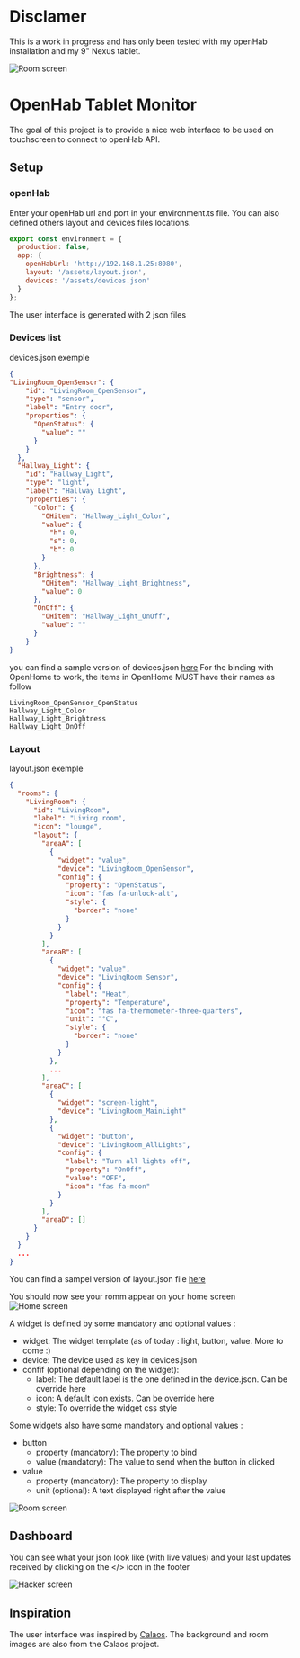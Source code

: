 # Disclamer
This is a work in progress and has only been tested with my openHab installation and my 9" Nexus tablet.

![Room screen](readme_files/banner.png)

# OpenHab Tablet Monitor

The goal of this project is to provide a nice web interface to be used on touchscreen to connect to openHab API.

## Setup

### openHab

Enter your openHab url and port in your environment.ts file. You can also defined others layout and devices files locations.

```javascript
export const environment = {
  production: false,
  app: {
    openHabUrl: 'http://192.168.1.25:8080',
    layout: '/assets/layout.json',
    devices: '/assets/devices.json'
  }
};
```


The user interface is generated with 2 json files

### Devices list
devices.json exemple

```json
{
"LivingRoom_OpenSensor": {
    "id": "LivingRoom_OpenSensor",
    "type": "sensor",
    "label": "Entry door",
    "properties": {
      "OpenStatus": {
        "value": ""
      }
    }
  },
  "Hallway_Light": {
    "id": "Hallway_Light",
    "type": "light",
    "label": "Hallway Light",
    "properties": {
      "Color": {
        "OHitem": "Hallway_Light_Color",
        "value": {
          "h": 0,
          "s": 0,
          "b": 0
        }
      },
      "Brightness": {
        "OHitem": "Hallway_Light_Brightness",
        "value": 0
      },
      "OnOff": {
        "OHitem": "Hallway_Light_OnOff",
        "value": ""
      }
    }
}
```

you can find a sample version of devices.json [here](src/assets/devices.json)
For the binding with OpenHome to work, the items in OpenHome MUST have their names as follow

```
LivingRoom_OpenSensor_OpenStatus
Hallway_Light_Color
Hallway_Light_Brightness
Hallway_Light_OnOff
```

### Layout
layout.json exemple

```json
{
  "rooms": {
    "LivingRoom": {
      "id": "LivingRoom",
      "label": "Living room",
      "icon": "lounge",
      "layout": {
        "areaA": [
          {
            "widget": "value",
            "device": "LivingRoom_OpenSensor",
            "config": {
              "property": "OpenStatus",
              "icon": "fas fa-unlock-alt",
              "style": {
                "border": "none"
              }
            }
          }
        ],
        "areaB": [
          {
            "widget": "value",
            "device": "LivingRoom_Sensor",
            "config": {
              "label": "Heat",
              "property": "Temperature",
              "icon": "fas fa-thermometer-three-quarters",
              "unit": "°C",
              "style": {
                "border": "none"
              }
            }
          },
          ...
        ],
        "areaC": [
          {
            "widget": "screen-light",
            "device": "LivingRoom_MainLight"
          },
          {
            "widget": "button",
            "device": "LivingRoom_AllLights",
            "config": {
              "label": "Turn all lights off",
              "property": "OnOff",
              "value": "OFF",
              "icon": "fas fa-moon"
            }
          }
        ],
        "areaD": []
      }
    }
  }
  ...
}
```
You can find a sampel version of layout.json file [here](src/assets/layout.json)

You should now see your romm appear on your home screen
![Home screen](readme_files/sc_home.png)

A widget is defined by some mandatory and optional values :
* widget: The widget template (as of today : light, button, value. More to come :)
* device: The device used as key in devices.json
* confif (optional depending on the widget):
  * label: The default label is the one defined in the device.json. Can be override here
  * icon: A default icon exists. Can be override here
  * style: To override the widget css style

Some widgets also have some mandatory and optional values :
* button
  * property (mandatory): The property to bind
  * value (mandatory): The value to send when the button in clicked
* value
  * property (mandatory): The property to display
  * unit (optional): A text displayed right after the value

![Room screen](readme_files/sc_livingroom.png)

## Dashboard
You can see what your json look like (with live values) and your last updates received by clicking on the </> icon in the footer

![Hacker screen](readme_files/sc_dashboard.png)

## Inspiration

The user interface was inspired by [Calaos](https://calaos.fr/en/). The background and room images are also from the Calaos project.
